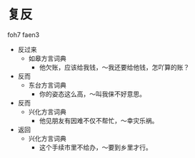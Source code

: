 # 复反
foh7 faen3
+ 反过来
  * 如皋方言词典
    - 他欠账，应该给我钱，～我还要给他钱，怎吖算的账？
+ 反而
  * 东台方言词典
    - 你的姿态这么高，～叫我俫不好意思。
+ 反而
  * 兴化方言词典
    - 他见朋友有因难不仅不帮忙，～幸灾乐祸。
+ 返回
  * 兴化方言词典
    - 这个手续市里不给办，～要到乡里才行。
